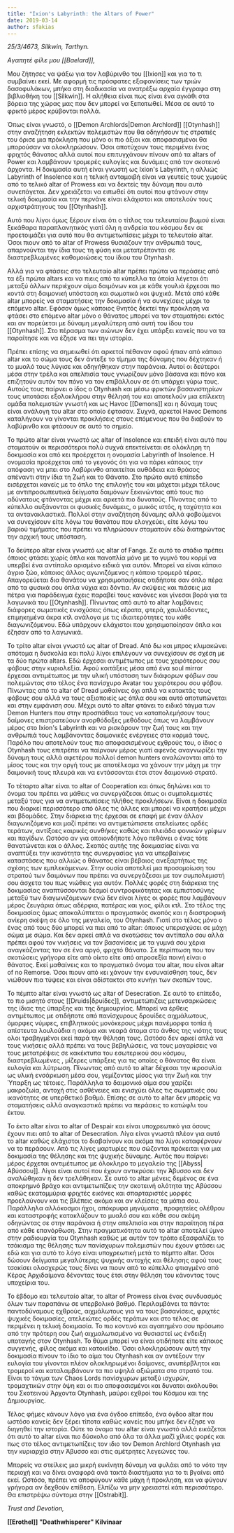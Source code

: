 ```yaml
---
title: "Ixion's Labyrinth: the Altars of Power"
date: 2019-03-14
author: sfakias
---
```



_25/3/4673, Silkwin, Tarthyn._


_Aγαπητέ φίλε μου [[Baelard]],_


Μου ζήτησες να ψάξω για τον λαβύρινθο του [[Ixion]] και για το τι συμβαίνει εκεί. Με αφορμή τις πρόσφατες εξαφανίσεις των τριών δασοφυλάκων, μπήκα στη διαδικασία να ανατρέξω αρχαία έγγραφα στη βιβλιοθήκη του [[Silkwin]]. Η αλήθεια είναι πως είναι ένα αγκάθι στα βόρεια της χώρας μας που δεν μπορεί να ξεπατωθεί. Μέσα σε αυτό το φρικτό μέρος κρύβονται πολλά.


Όπως είναι γνωστό, ο [[Demon Archlords|Demon Archlord]] [[Otynhash]] στην αναζήτηση εκλεκτών πολεμιστών που θα οδηγήσουν τις στρατιές του όρισε μια πρόκληση που μόνο οι πιο άξιοι και αποφασισμένοι θα μπορούσαν να ολοκληρώσουν. Όσοι αποτύχουν τους περιμένει ένας φριχτός θάνατος αλλά αυτοί που επιτυγχάνουν πίνουν από τα altars of Power και λαμβάνουν τρομερές ευλογίες και δυνάμεις από τον σκοτεινό άρχοντα. Η δοκιμασία αυτή είναι γνωστή ως Ixion's Labyrinth, η αλλιώς Labyrinth of Ιnsolence και η τελική ανταμοιβή είναι να γευτείς τους χυμούς από το τελικό altar of Prowess και να δεκτείς την δύναμη που αυτό συνεπάγεται. Δεν χρειάζεται να ειπωθεί ότι αυτοί που φτάνουν στην τελική δοκιμασία και την περνάνε είναι ελάχιστοι και αποτελούν τους αρχιστράτηγους του [[Otynhash]].


Αυτό που λίγοι όμως ξέρουν είναι ότι o τίτλος του τελευταίου βωμού είναι ξεκάθαρα παραπλανητικός γιατί όλη η ανδρεία του κόσμου δεν σε προετοιμάζει για αυτό που θα αντιμετωπίσεις μέχρι το τελευταίο altar. Όσοι πιουν από το altar of Prowess θυσιάζουν την ανθρωπιά τους, απαρνούνται την ίδια τους τη φύση και μετατρέπονται σε διαστρεβλωμένες καθομοιώσεις του ίδιου του Otynhash.


Αλλά για να φτάσεις στο τελευταίο altar πρέπει πρώτα να περάσεις από τα έξι πρώτα altars και να πιεις από τα κύπελλα τα όποία λέγεται ότι μεταξύ άλλων περιέχουν αίμα δαιμόνων και με κάθε γουλιά έρχεσαι πιο κοντά στη δαιμονική υπόσταση και σωματικά και ψυχικά. Μετά από κάθε altar μπορείς να σταματήσεις την δοκιμασία ή να συνεχίσεις μέχρι το επόμενο altar. Εφόσον όμως κάποιος θνητός δεκτεί την πρόκληση να φτάσει στο επόμενο altar μόνο ο θάνατος μπορεί να τον σταματήσει εκτός και αν πορεύεται με δύναμη μεγαλύτερη από αυτή του ίδου του [[Otynhash]]. Στο πέρασμα των αιώνων δεν έχει υπάρξει κανείς που να τα παραίτησε και να έζησε να πει την ιστορία.


Πρέπει επίσης να σημειωθεί ότι αρκετοί πέθαναν αφού ήπιαν από κάποιο altar και το σώμα τους δεν άντεξε το τίμημα της δύναμης που δέχτηκαν ή το μυαλό τους λύγισε και οδηγήθηκαν στην παράνοια. Αυτοί οι δεύτεροι μέσα στην τρέλα και απελπισία τους γνωρίζουν μόνο βάσανα και πόνο και επιζητούν αυτόν τον πόνο να τον επιβάλλουν σε ότι υπάρχει γύρω τους. Αυτούς τους παίρνει ο ίδος ο Otynhash και μέσω φρικτών βασανιστηρίων τους υποτάσει εξολοκλήρου στην θέλησή του και αποτελούν μια επίλεκτη ομάδα πολεμιστών γνωστή και ως Havoc [[Demons]] και η δύναμη τους είναι ανάλογη του altar στο οποίο έφτασαν. Συχνά, αρκετοί Havoc Demons καταλήγουν να γίνονται προκλήσεις στους επόμενους που θα διαβούν το λαβύρινθο και φτάσουν σε αυτό το σημείο.


Το πρώτο altar είναι γνωστό ως altar of Insolence και επειδή είναι αυτό που σταματούν οι περισσότεροι πολύ συχνά επεκτείνεται σε ολόκληρη τη δοκιμασία και από κει προέρχεται η ονομασία  Labyrinth of Insolence. Η ονομασία προέρχεται από το γεγονός ότι για να πάρει κάποιος την απόφαση να μπει στο Λαβύρινθο απαιτείται αυθάδεια και θράσος απέναντι στην ίδια τη Ζωή και το Θάνατο. Στο πρώτο αυτό επίπεδο εισέρχεται κανείς με το όπλο της επιλογής του και μάχεται μέχρι τέλους με αντιπροσωπευτικά δείγματα δαιμόνων ξεκινώντας από τους πιο αδύνατους φτάνοντας μέχρι και αρκετά πιο δυνατούς. Πίνοντας από το κύπελλο αυξάνονται οι φυσικές δυνάμεις, ο μυικός ιστός, η ταχύτητα και τα αντανακλαστικά. Πολλοί στην αναζήτηση δύναμης αλλά φοβούμενοι να συνεχίσουν είτε λόγω του θανάτου που ελογχεύει, είτε λόγω του βαριού τιμήματος που πρέπει να πληρώσουν σταματούν εδώ διατηρώντας την αρχική τους υπόσταση.


Το δεύτερο altar είναι γνωστό ως altar of Fangs. Σε αυτό το στάδιο πρέπει όποιος φτάσει χωρίς όπλα και πανοπλία μόνο με το γυμνό του κορμί να υπερβεί ένα αντίπαλο ορισμένο ειδικά για αυτόν. Μπορεί να είναι κάποιο άγριο ζώο, κάποιος άλλος αγωνιζόμενος η κάποιο τρομερό τέρας. Απαγορεύεται δια θανάτου να χρησιμοποιήσεις οτιδήποτε σαν όπλο πέρα από τα φυσικά σου όπλα νύχια και δόντια. Αν σκύψεις και πιάσεις μια πέτρα για παράδειγμα έχεις παραβεί τους κανόνες και γίνεσαι βορά για τα λαγωνικά του [[Otynhash]]. Πίνωντας από αυτό το altar λαμβάνεις διάφορες σωματικές ενισχύσεις όπως κέρατα, φτερά, χαυλιόδοντες, επιμηκημένα άκρα κτλ ανάλογα με τις ιδιαιτερότητες του κάθε διαγωνιζόμενου. Eδώ υπάρχουν ελάχιστοι που χρησιμοποίησαν όπλα και έζησαν από τα λαγωνικά.


Το τρίτο altar είναι γνωστό ως altar of Dread. Από δω και μπρος κλιμακώνει απότομα η δυσκολία και πολύ λίγοι επιλέγουν να συνεχίσουν σε σχέση με τα δύο πρώτα altars. Εδώ έρχεσαι αντιμέτωπος με τους χειρότερους σου φόβους στην κυριολεξία. Αφού κοιτάξεις μέσα από ένα soul mirror έρχεσαι αντιμέτωπος με την υλική υπόσταση των διάφορων φόβων σου πολεμώντας στο τέλος ένα πανίσχυρο Avatar του χειρότερου σου φόβου. Πίνωντας από το altar of Dread μαθαίνεις όχι απλά να κατακτάς τους φόβους σου αλλά να τους αξιοποιείς ως όπλα σου και αυτό αποτυπώνεται και στην εμφάνιση σου. Μέχρι αυτό το altar φτάνει το ειδικό τάγμα των Demon Hunters που στην προσπάθεια τους να καταπολεμήσουν τους δαίμονες επιστρατεύουν ανορθόδοξες μεθόδους όπως να λαμβάνουν μέρος στο Ixion's Labyrinth και να ρισκάρουν την ζωή τους και την ανθρωπιά τους λαμβάνοντας δαιμονικές ενέργειες στα κορμιά τους. Παρόλο που αποτελούν τους πιο αποφασισμένους εχθρούς του, ο ίδιος ο Otynhash τους επιτρέπει να παίρνουν μέρος γιατί αφενός αναγνωρίζει την δύναμη τους αλλά αφετέρου πολλοί demon hunters αναλώνονται από το μίσος τους και την οργή τους με αποτέλεσμα να χάνουν την μάχη με την δαιμονική τους πλευρά και να εντάσσονται έτσι στον δαιμονικό στρατό.


To τέταρτο altar είναι το altar of Cooperation και όπως δηλώνει και το όνομα του πρέπει να μάθεις να συνεργάζεσαι όπως οι συμπολεμιστές μεταξύ τους για να αντιμετωπίσεις πλήθος προκλήσεων. Είναι η δοκιμασία που διαρκεί περισσότερο από όλες τις άλλες και μπορεί να κρατήσει μέχρι και βδομάδες. Στην διάρκεια της έρχεσαι σε επαφή με έναν άλλον διαγωνιζόμενο και μαζί πρέπει να αντιμετώπισετε ατελείωτες ορδές τεράτων, αντίξοες καιρικές συνθήκες καθώς και πλειάδα φονικών γρίφων και παγίδων. Ωστόσο αν για οποιονδήποτε λόγο πεθάνει ο ένας τότε θανατώνεται και ο άλλος. Σκοπός αυτής της δοκιμασίας είναι να αναπτύξει την ικανότητα της συνεργασίας για να υπερβαίνεις καταστάσεις που αλλιώς ο θάνατος είναι βέβαιος ανεξαρτήτως της σχέσης των εμπλεκόμενων. Στην ουσία αποτελεί μια προσομοίωση του στρατού των δαιμόνων που πρέπει να συνεργάζεσαι με τον συμπολεμιστή σου άσχετα του πως νιώθεις για αυτόν. Πολλές φορές στη διάρκεια της δοκιμασίας αναπτύσσονται δεσμοί συντροφικότητας και εμπιστοσύνης μεταξύ των διαγωνιζόμενων ενώ δεν είναι λίγες οι φορές που λαμβάνουν μέρος ζευγάρια όπως αδέρφια, πατέρας και γιος, φίλοι κτλ. Στο τέλος της δοκιμασίας όμως αποκαλύπτεται ο πραγματικός σκοπός και η διαστροφική ανίερη σκέψη σε όλο της μεγαλείο, του Otynhash. Γιατί στο τέλος μόνο ο ένας από τους δύο μπορεί να πιει από το altar: όποιος υπερισχύσει σε μάχη σώμα με σώμα. Και δεν αρκεί απλά να σκοτώσεις τον αντίπαλο σου αλλά πρέπει αφού τον νικήσεις να τον βασανίσεις με τα γυμνά σου χέρια αναγκάζοντας τον σε ένα αργό, φριχτό θάνατο. Σε περίπτωση που τον σκοτώσεις γρήγορα είτε από οίκτο είτε από απροσεξία ποινή είναι ο θάνατος. Εκεί μαθαίνεις και το πραγματικό όνομα του altar, που είναι altar of no Remorse. Όσοι πιουν από κει χάνουν την ενσυναίσθηση τους, δεν νιώθουν πια τύψεις και είναι αδίστακτοι στο κυνήγι των σκοπών τους.


To πέμπτο altar είναι γνωστό ως altar of Desecration. Σε αυτό το επίπεδο, το πιο μισητό στους [[Druids|δρυίδες]], αντιμετώπιζεις μετενσαρκώσεις της ίδιας της ύπαρξης και της δημιουργίας. Μπορεί να έρθεις αντιμέτωπος με οτιδήποτε από πανίσχυρους δρουίδες αιχμάλωτους, όμορφες νύμφες, επιβλητικούς μονόκερους μέχρι πανέμορφα τοπία ή απίστευτα λουλούδια η ακόμα και νεαρά άτομα στο άνθος της νιότης τους ολοι τραβηγμένοι εκεί παρά την θέληση τους. Ωστόσο δεν αρκεί απλά να τους νικήσεις αλλά πρέπει να τους βεβηλώσεις, να τους μαγαρίσεις να τους μετατρέψεις σε κακέκτυπα του εσωτερικού σου κόσμου, διαστρεβλωμένες , μίζερες υπάρξεις για τις οποίες ο θάνατος θα είναι ευλογία και λύτρωση. Πίνωντας από αυτό το altar δέχεσαι την ιεροσυλία ως υλική ενσάρκωση μέσα σου, γεμίζοντας μίσος για την Ζωή και την Ύπαρξη ως τέτοιες. Παράλληλα το δαιμονικό αίμα σου χαρίζει μακροζωία, αντοχή στις ασθένειες και ενισχύει όλες τις σωματικές σου ικανότητες σε υπερθετικό βαθμό. Επίσης σε αυτό το altar δεν μπορείς να σταματήσεις αλλά αναγκαστικά πρέπει να περάσεις το κατώφλι του έκτου.


Το έκτο altar είναι το altar of Despair και είναι υποχρεωτικό για όσους έχουν πιει από το altar of Desecration. Λίγα είναι γνωστά πλέον για αυτό το altar καθώς ελάχιστοι το διαβαίνουν και ακόμα πιο λίγοι καταφέρνουν να το περάσουν. Από τις λίγες μαρτυρίες που σώζονται πρόκειται για μια δοκιμασία της θέλησης και της ψυχικής δύναμης. Αυτός που παίρνει μέρος έρχεται αντιμέτωπος με όλοκληρο το μεγαλείο της [[Abyss|Αβύσσου]]. Λίγοι είναι αυτοί που έχουν αντικρύσει την Άβυσσο και δεν αναλώθηκαν η δεν τρελάθηκαν. Σε αυτό το altar μένεις δεμένος σε ένα αποκρημνό βράχο και αντιμετωπίζεις την σκοτεινή ολότητα της Αβύσσου καθώς εκατομμύρια φριχτές εικόνες και σπαρταριστές μορφές προελαύνουν και τις βλέπεις ακόμα και αν κλείσεις τα μάτια σου. Παράλληλα αλλόκοσμοι ήχοι, απόκρυφα μηνύματα , προφητείες ολέθρου και καταστροφής κατακλύζουν το μυαλό σου και κάθε σου σκέψη οδηγώντας σε στην παράνοια ή στην απελπισία και στην παραίτηση πέρα από κάθε επανόρθωση. Στην πραγματικότητα αυτό το altar αποτελεί ύμνο στην ραδιουργία του Otynhash καθώς με αυτόν τον τρόπο εξασφαλίζει το τσάκισμα της θέλησης των πανίσχυρων πολεμιστών που έχουν φτάσει ως εδώ και για αυτό το λόγο είναι υποχρεωτική μετά το πέμπτο altar. Όσοι δώσουν δείγματα μεγαλύτερης ψυχικής αντοχής και θέλησης αφού τους τσακίσει ολοσχερώς τους δίνει να πιουν από το κύπελλο φτιαγμένο από Κέρας Αρχιδαίμονα δένοντας τους έτσι στην θέληση του κάνοντας τους υποχείρια του.


Το έβδομο και τελευταίο altar, το altar of Prowess είναι ένας συνδυασμός όλων των παραπάνω σε υπερβολικό βαθμό. Περιλαμβάνει τα πάντα: παντοδύναμους εχθρούς, αιχμάλωτους για να τους βασανίσεις, φριχτές ψυχικές δοκιμασίες, ατελειώτες ορδές τεράτων και στο τέλος σε περιμένει η τελική δοκιμασία. Το πιο κοντινό και αγαπημένο σου πρόσωπο από την πρότερη σου ζωή αιχμαλωτισμένο να θυσιαστεί ως ένδειξη υποταγής στον Otynhash. Το θύμα μπορεί να είναι οτιδήποτε είτε κάποιος συγγενής, φίλος ακόμα και κατοικίδιο. Όσοι ολοκληρώσουν αυτή την δοκιμασία πίνουν το ίδιο το αίμα του Otynhash και αν αντέξουν την ευλογία του γίνονται πλέον ολοκληρωμένοι δαίμονες, ανυπέρβλητοι και τρομεροί και καταλαμβάνουν τα πιο υψηλά αξιώματα στο στρατό του. Είναι το τάγμα των Chaos Lords πανίσχυρων μεταξύ ισχυρών, τρομαχτικών στην όψη και οι πιο αποφασισμένοι και δυνατοι ακόλουθοι του Σκοτεινού Άρχοντα Otynhash, μαύροι εχθροί του Κόσμου και της Δημιουργίας.


Τέλος φήμες κάνουν λόγο για ένα όγδοο επίπεδο, ένα όγδοο altar που ωστόσο κανείς δεν ξέρει τίποτα καθώς κανείς που μπήκε δεν έζησε να διηγηθεί την ιστορία. Ούτε το όνομα του altar είναι γνωστό αλλά εικάζεται ότι αυτό το altar είναι πιο δύσκολο από όλα τα άλλα μαζί χίλιες φορές και πως στο τέλος αντιμετωπίζεις τον ιδιο τον Demon Archlord Otynhash για την κυριαρχία στην Άβυσσο και στις αμέτρητες λεγεώνες του.


Μπορείς να στείλεις μια μικρή ευκίνητη δύναμη να φυλάει από το νότο την περιοχή και να δίνει αναφορά ανά τακτά διαστήματα για το τι βγαίνει από εκεί. Ωστόσο, πρέπει να αποφύγουν κάθε μάχη ή προκληση, και να φύγουν γρήγορα αν δεχθούν επίθεση. Ελπίζω να μην χρειαστεί κάτι περισσότερο. Θα επιστρέψω σύντομα στην [[Ostrabit]].


_Trust and Devotion,_

**[[Erothel]] "Deathwhisperer" Kilvinaar**





